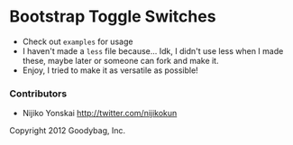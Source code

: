 Bootstrap Toggle Switches
=========================

* Check out `examples` for usage
* I haven't made a `less` file because... Idk, I didn't use less when I made these, maybe later or someone can fork and make it.
* Enjoy, I tried to make it as versatile as possible!

### Contributors

* Nijiko Yonskai <http://twitter.com/nijikokun>


Copyright 2012 Goodybag, Inc.